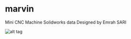 marvin
======

Mini CNC Machine Solidworks data Designed by Emrah SARI


![alt tag](https://raw.github.com/marincnc/marincnc.github.com/blob/master/photo/v1000.jpg)
